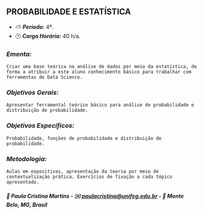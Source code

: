 ## PROBABILIDADE E ESTATÍSTICA

* :partly_sunny: ***Período:*** 4º.
* :clock3: ***Carga Horária:*** 40 h/a.
 
### *Ementa:*
    Criar uma base teórica na análise de dados por meio da estatística, de forma a atribuir a este aluno conhecimento básico para trabalhar com ferramentas de Data Science.
 
### *Objetivos Gerais:*
    Apresentar ferramental teórico básico para análise de probabilidade e distribuição de probabilidade.
 
### *Objetivos Específicos:*
    Probabilidade, funções de probabilidade e distribuição de probabilidade.
 
### *Metodologia:*
    Aulas em expositivas, apresentação da teoria por meio de contextualização prática. Exercícios de fixação a cada tópico apresentado.
 

##### :busts_in_silhouette: Paula Cristina Martins - :envelope: paulacristina@unifeg.edu.br - :house_with_garden: Monte Belo, MG, Brasil